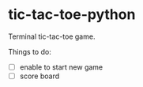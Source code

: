 # tic-tac-toe-python

Terminal tic-tac-toe game.

Things to do:
- [ ] enable to start new game
- [ ] score board